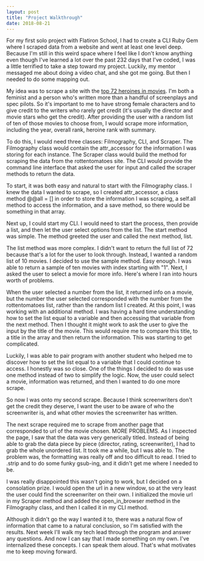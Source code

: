 ```yaml
---
layout: post
title: "Project Walkthrough"
date: 2018-08-21
---
```


For my first solo project with Flatiron School, I had to create a CLI Ruby Gem where I scraped data from a website and went at least one level deep. Because I'm still in this weird space where I feel like I don't know anything even though I've learned a lot over the past 232 days that I've coded, I was a little terrified to take a step toward my project. Luckily, my mentor messaged me about doing a video chat, and she got me going. But then I needed to do some mapping out.

My idea was to scrape a site with the [top 72 heroines in movies](https://editorial.rottentomatoes.com/article/fearless-female-movie-heroes-who-inspire-us/). I'm both a feminist and a person who's written more than a handful of screenplays and spec pilots. So it's important to me to have strong female characters and to give credit to the writers who rarely get credit (it's usually the director and movie stars who get the credit). After providing the user with a random list of ten of those movies to choose from, I would scrape more information, including the year, overall rank, heroine rank with summary.

To do this, I would need three classes: Filmography, CLI, and Scraper. The Filmography class would contain the attr_accessor for the information I was storing for each instance. The Scraper class would build the method for scraping the data from the rottentomatoes site. The CLI would provide the command line interface that asked the user for input and called the scraper methods to return the data.

To start, it was both easy and natural to start with the Filmography class. I knew the data I wanted to scrape, so I created attr_accessor, a class method @@all = [] in order to store the information I was scraping, a self.all method to access the information, and a save method, so there would be something in that array.

Next up, I could start my CLI. I would need to start the process, then provide a list, and then let the user select options from the list. The start method was simple. The method greeted the user and called the next method, list.

The list method was more complex. I didn't want to return the full list of 72 because that's a lot for the user to look through. Instead, I wanted a random list of 10 movies. I decided to use the sample method. Easy enough. I was able to return a sample of ten movies with index starting with "1". Next, I asked the user to select a movie for more info. Here's where I ran into hours worth of problems.

When the user selected a number from the list, it returned info on a movie, but the number the user selected corresponded with the number from the rottentomatoes list, rather than the random list I created. At this point, I was working with an additional method. I was having a hard time understanding how to set the list equal to a variable and then accessing that variable from the next method. Then I thought it might work to ask the user to give the input by the title of the movie. This would require me to compare this title, to a title in the array and then return the information. This was starting to get complicated.

Luckily, I was able to pair program with another student who helped me to discover how to set the list equal to a variable that I could continue to access. I honestly was so close. One of the things I decided to do was use one method instead of two to simplify the logic. Now, the user could select a movie, information was returned, and then I wanted to do one more scrape.

So now I was onto my second scrape. Because I think screenwriters don't get the credit they deserve, I want the user to be aware of who the screenwriter is, and what other movies the screenwriter has written.

The next scrape required me to scrape from another page that corresponded to url of the movie chosen. MORE PROBLEMS. As I inspected the page, I saw that the data was very generically titled. Instead of being able to grab the data piece by piece (director, rating, screenwriter), I had to grab the whole unordered list. It took me a while, but I was able to. The problem was, the formatting was really off and too difficult to read. I tried to .strip and to do some funky gsub-ing, and it didn't get me where I needed to be.

I was really disappointed this wasn't going to work, but I decided on a consolation prize. I would open the url in a new window, so at the very least the user could find the screenwriter on their own. I initialized the movie url in my Scraper method and added the open_in_browser method in the Filmography class, and then I called it in my CLI method.

Although it didn't go the way I wanted it to, there was a natural flow of information that came to a natural conclusion, so I'm satisfied with the results. Next week I'll walk my tech lead through the program and answer any questions. And now I can say that I made something on my own. I've internalized these concepts. I can speak them aloud. That's what motivates me to keep moving forward.

